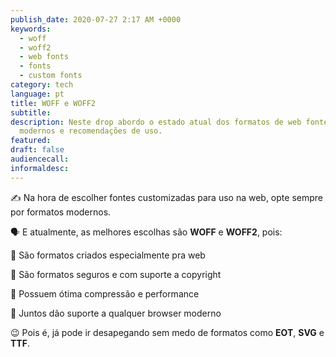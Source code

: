 ```yaml
---
publish_date: 2020-07-27 2:17 AM +0000
keywords:
  - woff
  - woff2
  - web fonts
  - fonts
  - custom fonts
category: tech
language: pt
title: WOFF e WOFF2
subtitle:
description: Neste drop abordo o estado atual dos formatos de web fontes
  modernos e recomendações de uso.
featured:
draft: false
audiencecall:
informaldesc:
---
```


✍️ Na hora de escolher fontes customizadas para uso na web, opte sempre por formatos modernos.

🗣 E atualmente, as melhores escolhas são **WOFF** e **WOFF2**, pois:

🎨 São formatos criados especialmente pra web

🎨 São formatos seguros e com suporte a copyright

🎨 Possuem ótima compressão e performance

🎨 Juntos dão suporte a qualquer browser moderno

😉 Pois é, já pode ir desapegando sem medo de formatos como **EOT**, **SVG** e **TTF**.
